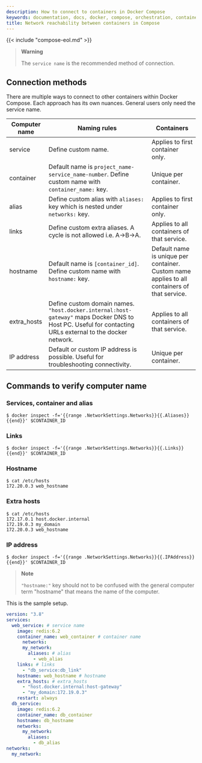 ```yaml
---
description: How to connect to containers in Docker Compose
keywords: documentation, docs, docker, compose, orchestration, containers, networking
title: Network reachability between containers in Compose
---
```


{{< include "compose-eol.md" >}}

> **Warning**
> 
> The `service name` is the recommended method of connection.

## Connection methods

There are multiple ways to connect to other containers within Docker Compose. Each approach has its own nuances. General users only need the service name.

| Computer name | Naming rules           | Containers                                   |
|---------------|------------------------|----------------------------------------------|
| service       | Define custom name.    | Applies to first container only.  | 
| container     | Default name is `project_name-service_name-number`. Define custom name with `container_name:` key.  | Unique per container.  |
| alias         | Define custom alias with `aliases:` key which is nested under `networks:` key.  | Applies to first container only. | 
| links         | Define custom extra aliases. A cycle is not allowed i.e. A->B->A. | Applies to all containers of that service. |
| hostname      | Default name is `[container_id]`. Define custom name with `hostname:` key. | Default name is unique per container. Custom name applies to all containers of that service. |
| extra_hosts   | Define custom domain names. `"host.docker.internal:host-gateway"` maps Docker DNS to Host PC. Useful for contacting URLs external to the docker network. | Applies to all containers of that service. | 
| IP address    | Default or custom IP address is possible. Useful for troubleshooting connectivity. | Unique per container. | 


## Commands to verify computer name
### Services, container and alias
```console
$ docker inspect -f='{{range .NetworkSettings.Networks}}{{.Aliases}}{{end}}' $CONTAINER_ID
```
### Links
```console
$ docker inspect -f='{{range .NetworkSettings.Networks}}{{.Links}}{{end}}' $CONTAINER_ID
```
### Hostname
```console
$ cat /etc/hosts
172.20.0.3 web_hostname
```
### Extra hosts
```console
$ cat /etc/hosts
172.17.0.1 host.docker.internal
172.19.0.3 my_domain
172.20.0.3 web_hostname
```
### IP address
```console
$ docker inspect -f='{{range .NetworkSettings.Networks}}{{.IPAddress}}{{end}}' $CONTAINER_ID
```

> **Note**
>
> `"hostname:"` key should not to be confused with the general computer term "hostname" that means the name of the computer. 

This is the sample setup.

```yaml
version: "3.8"
services:
  web_service: # service name
    image: redis:6.2
    container_name: web_container # container name
      networks:
      my_network:
        aliases: # alias
          - web_alias
    links: # links
      - "db_service:db_link"
    hostname: web_hostname # hostname
    extra_hosts: # extra_hosts
      - "host.docker.internal:host-gateway"
      - "my_domain:172.19.0.3"
    restart: always
  db_service:
    image: redis:6.2
    container_name: db_container
    hostname: db_hostname
    networks:
      my_network:
        aliases:
          - db_alias
networks:
  my_network:
```